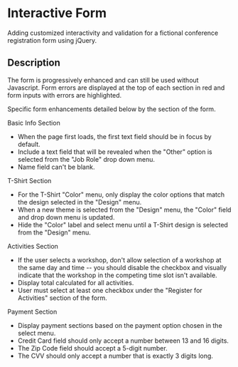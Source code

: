 # Interactive Form

Adding customized interactivity and validation for a fictional conference registration form using jQuery.

## Description

The form is progressively enhanced and can still be used without Javascript. Form errors are displayed at the top of each section in red and form inputs with errors are highlighted. 

Specific form enhancements detailed below by the section of the form.

Basic Info Section

- When the page first loads, the first text field should be in focus by default.
- Include a text field that will be revealed when the "Other" option is selected from the "Job Role" drop down menu.
- Name field can't be blank.

T-Shirt Section

- For the T-Shirt "Color" menu, only display the color options that match the design selected in the "Design" menu.
- When a new theme is selected from the "Design" menu, the "Color" field and drop down menu is updated.
- Hide the "Color" label and select menu until a T-Shirt design is selected from the "Design" menu.

Activities Section
- If the user selects a workshop, don't allow selection of a workshop at the same day and time -- you should disable the checkbox and visually indicate that the workshop in the competing time slot isn't available.
- Display total calculated for all activities.
- User must select at least one checkbox under the "Register for Activities" section of the form.

Payment Section

- Display payment sections based on the payment option chosen in the select menu.
- Credit Card field should only accept a number between 13 and 16 digits.
- The Zip Code field should accept a 5-digit number.
- The CVV should only accept a number that is exactly 3 digits long.